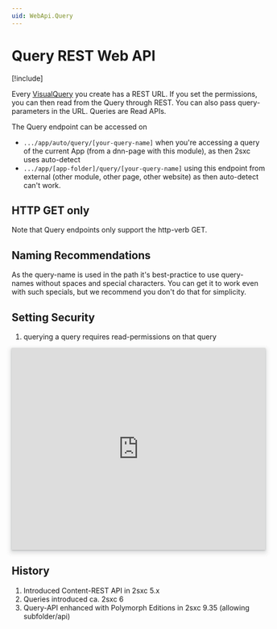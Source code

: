 ```yaml
---
uid: WebApi.Query
---
```


# Query REST Web API

[!include[](~/basics/stack/_shared-float-summary.md)]
<style>
  .context-box-summary .browser-interact,
  .context-box-summary .process-headless { visibility: visible; }
</style>


Every [VisualQuery](xref:Basics.Query.VisualQuery.Index) you create has a REST URL. If you set the permissions, you can then read from the Query through REST. You can also pass query-parameters in the URL. Queries are Read APIs.


The Query endpoint can be accessed on

* `.../app/auto/query/[your-query-name]` when you're accessing a query of the current App (from a dnn-page with this module), as then 2sxc uses auto-detect
* `.../app/[app-folder]/query/[your-query-name]` using this endpoint from external (other module, other page, other website) as then auto-detect can't work. 


## HTTP GET only

Note that Query endpoints only support the http-verb GET.

## Naming Recommendations

As the query-name is used in the path it's best-practice to use query-names without spaces and special characters. You can get it to work even with such specials, but we recommend you don't do that for simplicity. 

## Setting Security

1. querying a query requires read-permissions on that query

<iframe src="https://azing.org/2sxc/r/34pAzAF2?embed=1" width="100%" height="400" frameborder="0" allowfullscreen style="box-shadow: 0 1px 3px rgba(60,64,67,.3), 0 4px 8px 3px rgba(60,64,67,.15)"></iframe>



## History

1. Introduced Content-REST API in 2sxc 5.x
1. Queries introduced ca. 2sxc 6
2. Query-API enhanced with Polymorph Editions in 2sxc 9.35 (allowing subfolder/api)
